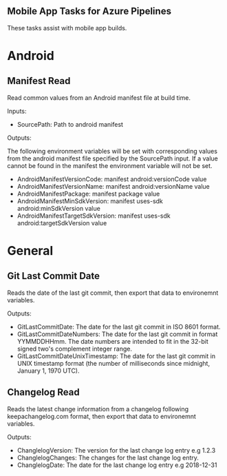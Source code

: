 ## Mobile App Tasks for Azure Pipelines

These tasks assist with mobile app builds.

# Android

## Manifest Read

Read common values from an Android manifest file at build time.

Inputs:

* SourcePath: Path to android manifest

Outputs:

The following environment variables will be set with corresponding values from the android manifest file specified by the SourcePath input. If a value cannot be found in the manifest the environment variable will not be set.

* AndroidManifestVersionCode: manifest android:versionCode value
* AndroidManifestVersionName: manifest android:versionName value
* AndroidManifestPackage: manifest package value
* AndroidManifestMinSdkVersion: manifest uses-sdk android:minSdkVersion value
* AndroidManifestTargetSdkVersion: manifest uses-sdk android:targetSdkVersion value

# General

## Git Last Commit Date

Reads the date of the last git commit, then export that data to environemnt variables.

Outputs:

* GitLastCommitDate: The date for the last git commit in ISO 8601 format.
* GitLastCommitDateNumbers: The date for the last git commit in format YYMMDDHHmm. The date numbers are intended to fit in the 32-bit signed two's complement integer range.
* GitLastCommitDateUnixTimestamp: The date for the last git commit in UNIX timestamp format (the number of milliseconds since midnight, January 1, 1970 UTC).

## Changelog Read

Reads the latest change information from a changelog following keepachangelog.com format, then export that data to environemnt variables.

Outputs:

* ChanglelogVersion: The version for the last change log entry e.g 1.2.3
* ChanglelogChanges: The changes for the last change log entry.
* ChanglelogDate: The date for the last change log entry e.g 2018-12-31
